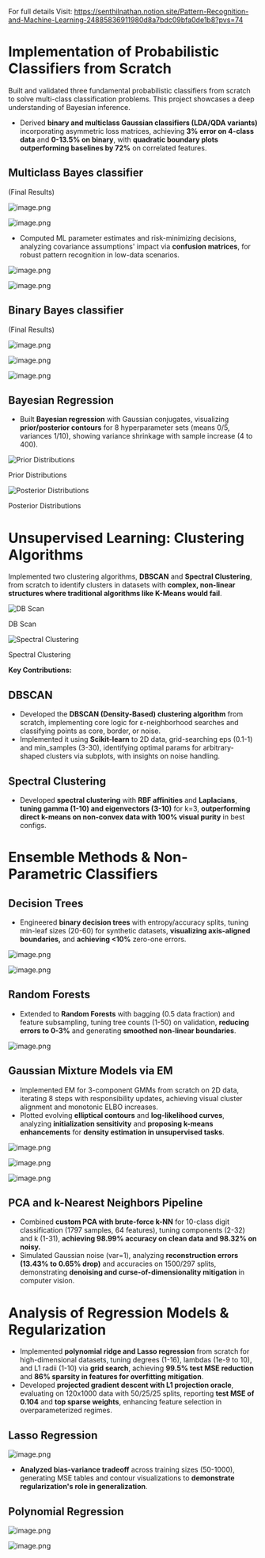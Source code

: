 For full details Visit: https://senthilnathan.notion.site/Pattern-Recognition-and-Machine-Learning-24885836911980d8a7bdc09bfa0de1b8?pvs=74

# Implementation of Probabilistic Classifiers from Scratch

Built and validated three fundamental probabilistic classifiers from scratch to solve multi-class classification problems. This project showcases a deep understanding of Bayesian inference.

- Derived **binary and multiclass Gaussian classifiers (LDA/QDA variants)** incorporating asymmetric loss matrices, achieving **3% error on 4-class data** and **0-13.5% on binary**, with **quadratic boundary plots outperforming baselines by 72%** on correlated features.

## **Multiclass Bayes classifier**

(Final Results)

![image.png](images/fa637f7f-628d-4eb2-8602-43cc22eb6545.png)

![image.png](images/3c688dae-3a40-40c6-a3fe-322ff473875e.png)

- Computed ML parameter estimates and risk-minimizing decisions, analyzing covariance assumptions' impact via **confusion matrices**, for robust pattern recognition in low-data scenarios.

![image.png](images/image.png)

![image.png](images/image%201.png)

## **Binary Bayes classifier**

(Final Results)

![image.png](images/8ac4b0d9-9d27-4957-a3a8-bfb71e4ef376.png)

![image.png](images/bd164e15-cc49-4f89-8ab5-49921a432478.png)

![image.png](images/3093ac93-16dc-484c-b1c9-d203acdc8eac.png)

## **Bayesian Regression**

- Built **Bayesian regression** with Gaussian conjugates, visualizing **prior/posterior contours** for 8 hyperparameter sets (means 0/5, variances 1/10), showing variance shrinkage with sample increase (4 to 400).

![Prior Distributions](images/image%202.png)

Prior Distributions

![Posterior Distributions](images/image%203.png)

Posterior Distributions

# Unsupervised Learning: Clustering Algorithms

Implemented two clustering algorithms, **DBSCAN** and **Spectral Clustering**, from scratch to identify clusters in datasets with **complex, non-linear structures where traditional algorithms like K-Means would fail**.

![DB Scan](images/39249b3f-8bf1-4d4e-81bf-d6bfa070d13b.png)

DB Scan

![Spectral Clustering](images/image%204.png)

Spectral Clustering

**Key Contributions:**

## DBSCAN

- Developed the **DBSCAN (Density-Based) clustering algorithm** from scratch, implementing core logic for ε-neighborhood searches and classifying points as core, border, or noise.
- Implemented it using **Scikit-learn** to 2D data, grid-searching eps (0.1-1) and min_samples (3-30), identifying optimal params for arbitrary-shaped clusters via subplots, with insights on noise handling.

## Spectral Clustering

- Developed **spectral clustering** with **RBF affinities** and **Laplacians**, **tuning gamma (1-10) and eigenvectors (3-10)** for k=3, **outperforming direct k-means on non-convex data with 100% visual purity** in best configs.

# Ensemble Methods & Non-Parametric Classifiers

## Decision Trees

- Engineered **binary decision trees** with entropy/accuracy splits, tuning min-leaf sizes (20-60) for synthetic datasets, **visualizing axis-aligned boundaries,** and **achieving <10%** zero-one errors.

![image.png](images/image%205.png)

![image.png](images/image%206.png)

## Random Forests

- Extended to **Random Forests** with bagging (0.5 data fraction) and feature subsampling, tuning tree counts (1-50) on validation, **reducing errors to 0-3%** and generating **smoothed non-linear boundaries**.

![image.png](images/image%207.png)

## **Gaussian Mixture Models via EM**

- Implemented EM for 3-component GMMs from scratch on 2D data, iterating 8 steps with responsibility updates, achieving visual cluster alignment and monotonic ELBO increases.
- Plotted evolving **elliptical contours** and **log-likelihood curves**, analyzing **initialization sensitivity** and **proposing k-means enhancements** for **density estimation in unsupervised tasks**.

![image.png](images/image%208.png)

![image.png](images/image%209.png)

![image.png](images/image%2010.png)

## PCA and k-Nearest Neighbors Pipeline

- Combined **custom PCA with brute-force k-NN** for 10-class digit classification (1797 samples, 64 features), tuning components (2-32) and k (1-31), **achieving 98.99% accuracy on clean data and 98.32% on noisy.**
- Simulated Gaussian noise (var=1), analyzing **reconstruction errors (13.43% to 0.65% drop)** and accuracies on 1500/297 splits, demonstrating **denoising and curse-of-dimensionality mitigation** in computer vision.

# Analysis of Regression Models & Regularization

- Implemented **polynomial ridge and Lasso regression** from scratch for high-dimensional datasets, tuning degrees (1-16), lambdas (1e-9 to 10), and L1 radii (1-10) via **grid search**, achieving **99.5% test MSE reduction** and **86% sparsity in features for overfitting mitigation**.
- Developed **projected gradient descent with L1 projection oracle**, evaluating on 120x1000 data with 50/25/25 splits, reporting **test MSE of 0.104** and **top sparse weights**, enhancing feature selection in overparameterized regimes.

## Lasso Regression

![image.png](images/image%2011.png)

- **Analyzed bias-variance tradeoff** across training sizes (50-1000), generating MSE tables and contour visualizations to **demonstrate regularization's role in generalization**.

## Polynomial Regression

![image.png](images/image%2012.png)

![image.png](images/image%2013.png)

